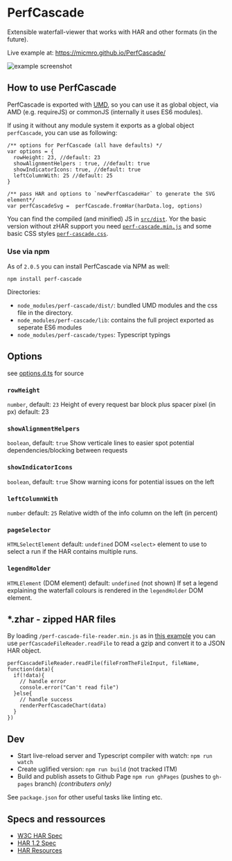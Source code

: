# PerfCascade
Extensible waterfall-viewer that works with HAR and other formats (in the future).

Live example at: https://micmro.github.io/PerfCascade/

![example screenshot](https://raw.githubusercontent.com/micmro/PerfCascade/gh-pages/img/PerfCascade-sample1.png)

## How to use PerfCascade
PerfCascade is exported with [UMD](https://github.com/umdjs/umd), so you can use it as global object, via AMD (e.g. requireJS) or commonJS (internally it uses ES6 modules).

If using it without any module system it exports as a global object `perfCascade`, you can use as following:
```
/** options for PerfCascade (all have defaults) */
var options = {
  rowHeight: 23, //default: 23
  showAlignmentHelpers : true, //default: true
  showIndicatorIcons: true, //default: true
  leftColumnWith: 25 //default: 25
}

/** pass HAR and options to `newPerfCascadeHar` to generate the SVG element*/
var perfCascadeSvg =  perfCascade.fromHar(harData.log, options)
```

You can find the compiled (and minified) JS in [`src/dist`](https://github.com/micmro/PerfCascade/tree/master/src/dist). Yor the basic version without zHAR support you need [`perf-cascade.min.js`](https://github.com/micmro/PerfCascade/blob/master/src/dist/perf-cascade.min.js) and some basic CSS styles [`perf-cascade.css`](https://github.com/micmro/PerfCascade/blob/master/src/dist/perf-cascade.css).

### Use via npm
As of `2.0.5` you can install PerfCascade via NPM as well:
```
npm install perf-cascade
```

Directories:
- `node_modules/perf-cascade/dist/`: bundled UMD modules and the css file in the directory.
- `node_modules/perf-cascade/lib`: contains the full project exported as seperate ES6 modules
- `node_modules/perf-cascade/types`: Typescript typings

## Options
see [options.d.ts](https://github.com/micmro/PerfCascade/blob/master/src/ts/typing/options.d.ts) for source

### `rowHeight`
`number`, default: `23`
Height of every request bar block plus spacer pixel (in px) default: 23

### `showAlignmentHelpers`
`boolean`, default: `true`
Show verticale lines to easier spot potential dependencies/blocking between requests

### `showIndicatorIcons`
`boolean`, default: `true`
Show warning icons for potential issues on the left

### `leftColumnWith`
`number` default: `25`
Relative width of the info column on the left (in percent)

### `pageSelector`
`HTMLSelectElement` default: `undefined`
DOM `<select>` element to use to select a run if the HAR contains multiple runs.

### `legendHolder`
`HTMLElement` (DOM element) default: `undefined` (not shown)
If set a legend explaining the waterfall colours is rendered in the `legendHolder` DOM element.

## *.zhar - zipped HAR files
By loading `/perf-cascade-file-reader.min.js` as in [this example](https://github.com/micmro/PerfCascade/blob/master/src/index.html#L73-L80) you can use `perfCascadeFileReader.readFile` to read a gzip and convert it to a JSON HAR object.

```
perfCascadeFileReader.readFile(fileFromTheFileInput, fileName, function(data){
  if(!data){
    // handle error
    console.error("Can't read file")
  }else{
    // handle success
    renderPerfCascadeChart(data)
  }
})
```

## Dev
- Start live-reload server and Typescript compiler with watch: `npm run watch`
- Create uglified version: `npm run build` (not tracked ITM)
- Build and publish assets to Github Page `npm run ghPages` (pushes to `gh-pages` branch) *(contributers only)*

See `package.json` for other useful tasks like linting etc.

## Specs and ressources

- [W3C HAR Spec](https://w3c.github.io/web-performance/specs/HAR/Overview.html)
- [HAR 1.2 Spec](http://www.softwareishard.com/blog/har-12-spec)
- [HAR Resources](https://github.com/ahmadnassri/har-resources)
